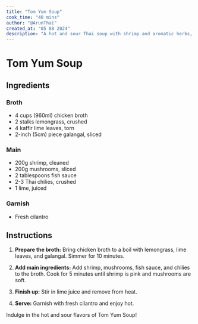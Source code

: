 ```yaml
---
title: "Tom Yum Soup"
cook_time: "40 mins"
author: "@ArunThai"
created_at: "05 08 2024"
description: "A hot and sour Thai soup with shrimp and aromatic herbs, perfect for a refreshing yet spicy meal."
---
```


# Tom Yum Soup

## Ingredients

### Broth

- 4 cups (960ml) chicken broth
- 2 stalks lemongrass, crushed
- 4 kaffir lime leaves, torn
- 2-inch (5cm) piece galangal, sliced

### Main

- 200g shrimp, cleaned
- 200g mushrooms, sliced
- 2 tablespoons fish sauce
- 2-3 Thai chilies, crushed
- 1 lime, juiced

### Garnish

- Fresh cilantro

## Instructions

1. **Prepare the broth:** Bring chicken broth to a boil with lemongrass, lime leaves, and galangal. Simmer for 10 minutes.

2. **Add main ingredients:** Add shrimp, mushrooms, fish sauce, and chilies to the broth. Cook for 5 minutes until shrimp is pink and mushrooms are soft.

3. **Finish up:** Stir in lime juice and remove from heat.

4. **Serve:** Garnish with fresh cilantro and enjoy hot.

Indulge in the hot and sour flavors of Tom Yum Soup!
